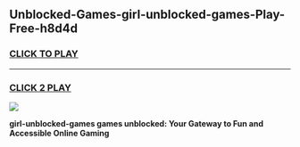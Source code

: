 
## Unblocked-Games-girl-unblocked-games-Play-Free-h8d4d
<h3>
<a href="https://premium76.site?title=girl-unblocked-games&ref=21A">CLICK TO PLAY</a></h3>
<hr>

<h3>
<a href="https://premium76.site?title=girl-unblocked-games&ref=21A">CLICK 2 PLAY</a>
  
</h3>

<a href="https://premium76.site?title=girl-unblocked-games&ref=21A"><img src="https://clearcache.store/games.png"></a>


**girl-unblocked-games games unblocked: Your Gateway to Fun and Accessible Online Gaming**
